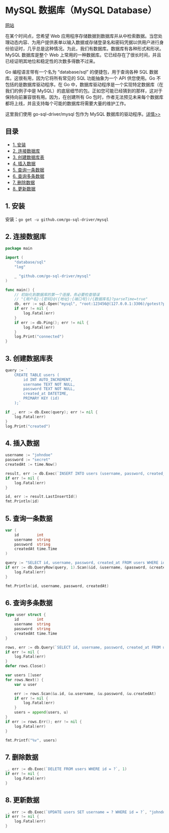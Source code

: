 # MySQL 数据库（MySQL Database）<!-- omit in toc -->

[网站](https://gowebexamples.com/mysql-database/)

在某个时间点，您希望 Web 应用程序存储数据到数据库并从中检索数据。当您处理动态内容、为用户提供表单以输入数据或存储登录名和密码凭据以供用户进行身份验证时，几乎总是这种情况。为此，我们有数据库。数据库有各种形式和形状。MySQL 数据库是整个 Web 上常用的一种数据库。它已经存在了很长时间，并且已经证明其地位和稳定性的次数多得数不过来。

Go 编程语言带有一个名为 “database/sql” 的便捷包，用于查询各种 SQL 数据库。这很有用，因为它将所有常见的 SQL 功能抽象为一个 API 供您使用。Go 不包括的是数据库驱动程序。在 Go 中，数据库驱动程序是一个实现特定数据库（在我们的例子中是 MySQL）的底层细节的包。正如您可能已经猜到的那样，这对于保持向前兼容很有用。因为，在创建所有 Go 包时，作者无法预见未来每个数据库都将上线，并且支持每个可能的数据库将需要大量的维护工作。

这里我们使用 go-sql-driver/mysql 包作为 MySQL 数据库的驱动程序。[详情>>](https://pkg.go.dev/github.com/go-sql-driver/mysql)

## 目录<!-- omit in toc -->

- [1. 安装](#1-安装)
- [2. 连接数据库](#2-连接数据库)
- [3. 创建数据库表](#3-创建数据库表)
- [4. 插入数据](#4-插入数据)
- [5. 查询一条数据](#5-查询一条数据)
- [6. 查询多条数据](#6-查询多条数据)
- [7. 删除数据](#7-删除数据)
- [8. 更新数据](#8-更新数据)

## 1. 安装

安装：`go get -u github.com/go-sql-driver/mysql`

## 2. 连接数据库

```GO
package main

import (
	"database/sql"
	"log"

	_ "github.com/go-sql-driver/mysql"
)

func main() {
	// 初始化到数据库的第一个连接，务必要检查错误
	// "{用户名}:{密码}@({地址}:{端口号})/{数据库名}?parseTime=true"
	db, err := sql.Open("mysql", "root:123456@(127.0.0.1:3306)/gotest?parseTime=true")
	if err != nil {
		log.Fatal(err)
	}
	if err := db.Ping(); err != nil {
		log.Fatal(err)
	}
	log.Print("connected")
}
```

## 3. 创建数据库表

```GO
query := `
    CREATE TABLE users (
        id INT AUTO_INCREMENT,
        username TEXT NOT NULL,
        password TEXT NOT NULL,
        created_at DATETIME,
        PRIMARY KEY (id)
    );`

if _, err := db.Exec(query); err != nil {
    log.Fatal(err)
}
log.Print("created")
```

## 4. 插入数据

```GO
username := "johndoe"
password := "secret"
createdAt := time.Now()

result, err := db.Exec(`INSERT INTO users (username, password, created_at) VALUES (?, ?, ?)`, username, password, createdAt)
if err != nil {
    log.Fatal(err)
}

id, err := result.LastInsertId()
fmt.Println(id)
```

## 5. 查询一条数据

```GO
var (
    id        int
    username  string
    password  string
    createdAt time.Time
)

query := "SELECT id, username, password, created_at FROM users WHERE id = ?"
if err := db.QueryRow(query, 1).Scan(&id, &username, &password, &createdAt); err != nil {
    log.Fatal(err)
}

fmt.Println(id, username, password, createdAt)
```

## 6. 查询多条数据

```GO
type user struct {
    id        int
    username  string
    password  string
    createdAt time.Time
}

rows, err := db.Query(`SELECT id, username, password, created_at FROM users`)
if err != nil {
    log.Fatal(err)
}
defer rows.Close()

var users []user
for rows.Next() {
    var u user

    err := rows.Scan(&u.id, &u.username, &u.password, &u.createdAt)
    if err != nil {
        log.Fatal(err)
    }
    users = append(users, u)
}
if err := rows.Err(); err != nil {
    log.Fatal(err)
}

fmt.Printf("%v", users)
```

## 7. 删除数据

```GO
_, err := db.Exec(`DELETE FROM users WHERE id = ?`, 1)
if err != nil {
    log.Fatal(err)
}
```

## 8. 更新数据

```GO
_, err := db.Exec(`UPDATE users SET username = ? WHERE id = ?`, "johndoe2", 2)
if err != nil {
    log.Fatal(err)
}
```
